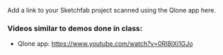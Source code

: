 Add a link to your Sketchfab project scanned using the Qlone app here.

### Videos similar to demos done in class:

* Qlone app: https://www.youtube.com/watch?v=0RI8lXi1GJo
